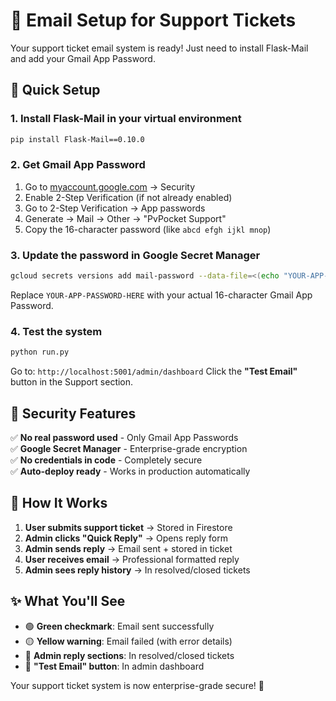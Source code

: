 # 📧 Email Setup for Support Tickets

Your support ticket email system is ready! Just need to install Flask-Mail and add your Gmail App Password.

## 🚀 Quick Setup

### 1. Install Flask-Mail in your virtual environment
```bash
pip install Flask-Mail==0.10.0
```

### 2. Get Gmail App Password
1. Go to [myaccount.google.com](https://myaccount.google.com) → Security
2. Enable 2-Step Verification (if not already enabled)
3. Go to 2-Step Verification → App passwords
4. Generate → Mail → Other → "PvPocket Support"
5. Copy the 16-character password (like `abcd efgh ijkl mnop`)

### 3. Update the password in Google Secret Manager
```bash
gcloud secrets versions add mail-password --data-file=<(echo "YOUR-APP-PASSWORD-HERE") --project=pvpocket-dd286
```

Replace `YOUR-APP-PASSWORD-HERE` with your actual 16-character Gmail App Password.

### 4. Test the system
```bash
python run.py
```

Go to: `http://localhost:5001/admin/dashboard`
Click the **"Test Email"** button in the Support section.

## 🔐 Security Features

✅ **No real password used** - Only Gmail App Passwords  
✅ **Google Secret Manager** - Enterprise-grade encryption  
✅ **No credentials in code** - Completely secure  
✅ **Auto-deploy ready** - Works in production automatically  

## 🎯 How It Works

1. **User submits support ticket** → Stored in Firestore
2. **Admin clicks "Quick Reply"** → Opens reply form
3. **Admin sends reply** → Email sent + stored in ticket
4. **User receives email** → Professional formatted reply
5. **Admin sees reply history** → In resolved/closed tickets

## ✨ What You'll See

- 🟢 **Green checkmark**: Email sent successfully
- 🟡 **Yellow warning**: Email failed (with error details)  
- 📧 **Admin reply sections**: In resolved/closed tickets
- 🧪 **"Test Email" button**: In admin dashboard

Your support ticket system is now enterprise-grade secure! 🎉